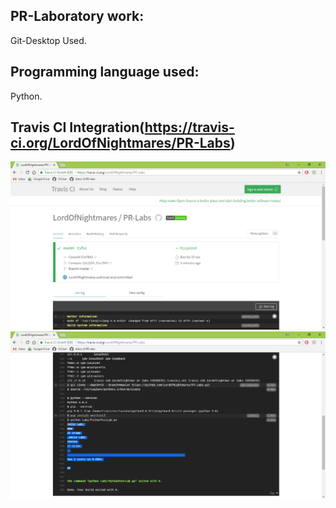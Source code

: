 ## PR-Laboratory work:
Git-Desktop Used.
## Programming language used:
Python.
## Travis CI Integration(https://travis-ci.org/LordOfNightmares/PR-Labs)

<img src="png/travis.png" width="800">
<img src="png/travis2.png" width="800">

